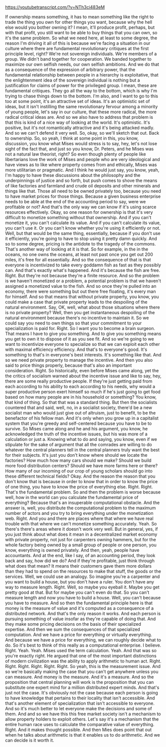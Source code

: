 https://youtubetranscript.com/?v=NTh3ci483eM

 If ownership means something, it has to mean something like the right to trade the thing you own for other things you want, because why the hell else would you bother owning it? I mean, it'll produce profit, perhaps, but with that profit, you still want to be able to buy things that you can own, so it's the same problem. So what we need here, at least to some degree, the reason I'm driving it all of this is because we're facing a situation in our culture where there are fundamental revolutionary critiques at the first principle level, right? We're not sovereign individuals. We're members of a group. We didn't band together for cooperation. We banded together to maximize our own selfish needs, our own selfish ambitions. And we do that as a consequence of the expression of arbitrary power, that the fundamental relationship between people in a hierarchy is exploitative, that the enlightenment idea of the sovereign individual is nothing but a justification for claims of power for the privileged group. I mean, these are fundamental critiques. They go all the way to the bottom, which is why I'm trying to chase things down to the bottom. I'm also, and I want to go to this too at some point, it's an attractive set of ideas. It's an optimistic set of ideas, but it isn't instilling the same revolutionary fervour among a minority of young people, let's say in our culture, that these more radical, the more radical critical ideas are. And so we also have to address that problem is that this is kind of a nice way of looking at the world. It's optimistic. It's positive, but it's not romantically attractive and it's being attacked madly. And so we can't defend it very well. So, okay, so we'll sketch that out. Back to ownership. So, so yeah, I think at some point in this, you know, discussion, you know what Mises would stress is to say, hey, let's not lose sight of the fact that, and just so you know, Dr. Peters, and he Mises was not a natural law theorist, right? So even though plenty of people like libertarians love the work of Mises and people who are very ideological and have views as to like where property comes from and ethically, Mises was more utilitarian or pragmatic. And I think he would just say, you know, yeah, I'm happy to have these discussions about the philosophy and the underpinnings of justice and so forth, but push comes to shove the means of like factories and farmland and crude oil deposits and other minerals and things like that. Those all need to be owned privately too, because you need to have market prices for those things. Because a given business enterprise needs to be able at the end of the accounting period to say, were we profitable or not? And that's the only way we can know if it's using scarce resources effectively. Okay, so one reason for ownership is that it's very difficult to monetize something without that ownership. And if you can't monetize it, you can't calculate its value. And if you can't calculate its value, you can't use it. Or you can't know whether you're using it efficiently or not. Well, but that would be the same thing, essentially, because if you don't use it efficiently, you're going to have to stop using it pretty damn quickly. And so to some degree, pricing is the antidote to the tragedy of the commons. That's another way of looking at it is that. So for example, in the in the oceans, no one owns the oceans, at least not past once you get out 200 miles, it's free for all essentially. And so the consequence of that is that everyone is incentivized to take every goddamn fish as fast as they possibly can. And that's exactly what's happened. And it's because the fish are free. Right. But they're not because they're a finite resource. And so the problem is we haven't monetized or a problem, a potential problem is that we haven't assigned a monetized value to the fish. And so once they're pulled into an economy, there were something but out there free floating, it's every man for himself. And so that means that without private property, you know, you could make a case that private property leads to the despoiling of the natural environment. Say, OK, well, what about those situations where there is no private property? Well, then you get instantaneous despoiling of the natural environment because there's no incentive to maintain it. So we could say you need to own things so that your commitment to your specialization is paid for. Right. So I want you to become a brain surgeon. That means I have to give you something. And to give you something means you get to own it to dispose of it as you see fit. And so we're going to we want to incentivize everyone to specialize so that we can exploit each other with maximal efficiency efficiency. And that's to everyone's good. It's something to that's in everyone's best interests. It's something like that. And so we need private property to manage the incentive. And then you also said to price things properly, because that's also an important consideration. Right. So historically, even before Mises came along, yet the the critics of socialism warned about the incentive issue and like to say, hey, there are some really productive people. If they're just getting paid from each according to his ability to each according to his needs, why would a super productive person exert himself so much if he's just going to get food based on how many people are in his household or something? You know, that kind of thing. So that that was a standard thing. But then the socialists countered that and said, well, no, in a socialist society, there'd be a new socialist man who would just give out of altruism, just to benefit, to be the benefactor of his fellow man. And it's only when you grow up in a capitalist system that you're greedy and self-centered because you have to be to survive. So Mises came along and he and his argument, you know, he acknowledged the truth of the incentive issues, but his was more of a calculation or just a. Knowing what to do and saying, you know, even if we stipulate for the sake of argument that all the comrades are willing to do whatever the central planners tell in the central planners truly want the best for their subjects. It's just you don't know where should we locate the factories? How much how many cars should we make? Should we build more food distribution centers? Should we have more farms here or there? How many of our incoming of our crop of young scholars should go into these different technical fields? Okay. And the reason the reason that you don't know that is because in order to know that in order to know the price of one thing, you have to know the price of everything else. Right. Right. That's the fundamental problem. So and then the problem is worse because well, how in the world can you calculate the fundamental price of everything? Because that's an insuperable computational obstacle. And the answer is, well, you distribute the computational problem to the maximum number of actors and you try to bring everything under the monetization web. Right. And you and there are places where that where we have real trouble with that where we can't monetize something accurately. Yeah. So there's there's areas where it doesn't work very well. But in general, yes, if you just think about what does it mean in a decentralized market economy with private property, not just for carpenters owning hammers, but for the whole factory being owned by a small group of people or one person, you know, everything is owned privately. And then, yeah, people have accountants. And at the end, like I say, of an accounting period, they look back and say, how did we do? And if they're profitable, just think through what does that mean? It means their customers gave them more dollars than they had to spend on the resources to make that stuff, the goods or the services. Well, we could use an analogy. So imagine you're a carpenter and you want to build a house, but you don't have a ruler. You don't have any way to measure length. Right. Well, so maybe you eyeball it. Maybe you get pretty good at that. But for maybe you can't even do that. So you can't measure length and now you have to build a house. Well, you can't because you have to measure. And so then the fundamental principle here is that money is the measure of value and it's computed as a consequence of a distributed network. And that's the only reason it works. And each person is pursuing something of value insofar as they're capable of doing that. And they make some pricing decisions on the basis of their specialized expertise. And then we sum the consequences of that specialized computation. And we have a price for everything or virtually everything. And because we have a price for everything, we can roughly decide what to do. So it's best to think of this really as a computational enterprise. I believe. Right. Yeah. Yeah. Mises used the term calculation. Yeah. And that was so you're exactly right. He argued that one of the most important distinctions of modern civilization was the ability to apply arithmetic to human act. Right. Right. Right. Right. Right. Right. So yeah, this is the measurement issue. And so we're basically making the case that you can't get anywhere unless you can measure. And money is the measure. And it's a measure. And so the proposition that central planning will work is the proposition that you can substitute one expert mind for a million distributed expert minds. And that's just not the case. It's obviously not the case because each person is going to have knowledge that pertains to their locality that isn't accessible. And that's another element of specialization that isn't accessible to everyone. And so it's much better to let everyone make the decisions and some of them. And and so we have this this free market society isn't a mechanism to allow property holders to exploit others. Let's say it's a mechanism that the entire human race uses to calculate the comparative value of everything. Right. And it makes thought possible. And then Mies does point that out when he talks about arithmetic is that it enables us to do arithmetic. And we can decide is it worth it.